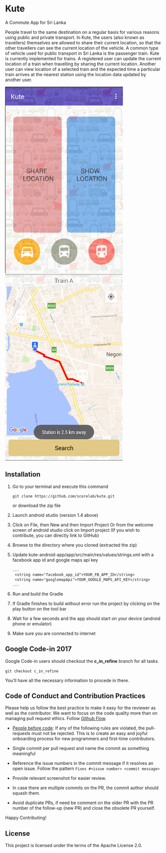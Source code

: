 # Kute
A Commute App for Sri Lanka

People travel to the same destination on a regular basis for various reasons using public and private transport. In Kute, the users (also known as travellers) themselves are allowed to share their current location, so that the other travellers can see the current location of the vehicle. A common type of vehicle used for public transport in Sri Lanka is the passenger train. Kute is currently implemented for trains. A registered user can update the current location of a train when travelling by sharing the current location. Another user can view location of a selected train and the expected time a particular train arrives at the nearest station using the location data updated by another user. 

![alt tag](https://github.com/Dilu9218/kute/blob/master/shareShow.png)
![alt tag](https://github.com/Dilu9218/kute/blob/master/search.png)



## Installation

1. Go to your terminal and execute this command

   ```
   git clone https://github.com/scorelab/kute.git
   ```
   or download the zip file

2. Launch android studio (version 1.4 above)

3. Click on File, then New and then Import Project Or from the welcome screen of android studio click on Import project (If you wish to contribute, you can directly link to GitHub)

4. Browse to the directory where you cloned (extracted the zip) 

5. Update kute-android-app/app/src/main/res/values/strings.xml with a facebook app id and google maps api key
   ```
   ...
    <string name="facebook_app_id">YOUR_FB_APP_ID</string>
    <string name="googlemapApi">YOUR_GOOGLE_MAPS_API_KEY</string>
   ...
   ```
   
6. Run and build the Gradle

7. If Gradle finishes to build without error run the project by clicking on the play button on the tool bar

8. Wait for a few seconds and the app should start on your device (android phone or emulator)

9. Make sure you are connected to internet

## Google Code-in 2017

Google Code-in users should checkout the **c_in_refine** branch for all tasks.

   ```git checkout c_in_refine```
   
You'll have all the necessary information to procede in there.

## Code of Conduct and Contribution Practices

Please help us follow the best practice to make it easy for the reviewer as well as the contributor.
We want to focus on the code quality more than on managing pull request ethics. Follow [Github Flow](https://help.github.com/articles/github-flow/).

- [People before code](http://hintjens.com/blog:95): If any of the following rules are violated, the pull-requests must not be rejected. This is to create an easy and joyful onboarding process for new programmers and first-time contributors.

- Single commit per pull request and name the commit as something meaningful

- Reference the issue numbers in the commit message if it resolves an open issue. Follow the pattern `Fixes #<issue number> <commit message>`

- Provide relevant screenshot for easier review.

- In case there are multiple commits on the PR, the commit author should squash them.

- Avoid duplicate PRs, if need be comment on the older PR with the PR number of the follow-up (new PR) and close the obsolete PR yourself.

Happy Contributing!

## License

This project is licensed under the terms of the Apache License 2.0.
 
